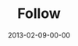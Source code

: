 ---
layout: message
category: message
series: "Follow the Leader"
title: "Follow"
date: 2013-02-09-00-00
message_id: 767
audio: "http://s3.amazonaws.com/crossroads-media/media/legacy/mp3/followtheleader-01.mp3"
audio-duration: "36:28"
program: "http://s3.amazonaws.com/crossroads-media/media/legacy/documents/02_9-10_13Program_LO.pdf"
description: "Chuck talks about how following the leader can change your beliefs
and actions."
video: "https://s3.amazonaws.com/crossroadsvideomessages/followtheleader-01.mp4"
video-duration: "36:32"
video-image: "http://s3.amazonaws.com/crossroads-media/images/legacy/content/followtheleader-01-Still.jpg"
flag: "N"
---